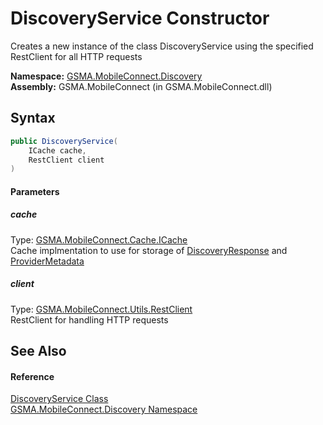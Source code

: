 DiscoveryService Constructor
============================
Creates a new instance of the class DiscoveryService using the specified RestClient for all HTTP requests

**Namespace:** [GSMA.MobileConnect.Discovery][1]  
**Assembly:** GSMA.MobileConnect (in GSMA.MobileConnect.dll)

Syntax
------

```csharp
public DiscoveryService(
	ICache cache,
	RestClient client
)
```

#### Parameters

##### *cache*
Type: [GSMA.MobileConnect.Cache.ICache][2]  
Cache implmentation to use for storage of [DiscoveryResponse][3] and [ProviderMetadata][4]

##### *client*
Type: [GSMA.MobileConnect.Utils.RestClient][5]  
RestClient for handling HTTP requests


See Also
--------

#### Reference
[DiscoveryService Class][6]  
[GSMA.MobileConnect.Discovery Namespace][1]  

[1]: ../README.md
[2]: ../../GSMA.MobileConnect.Cache/ICache/README.md
[3]: ../DiscoveryResponse/README.md
[4]: ../ProviderMetadata/README.md
[5]: ../../GSMA.MobileConnect.Utils/RestClient/README.md
[6]: README.md
[7]: ../../_icons/Help.png